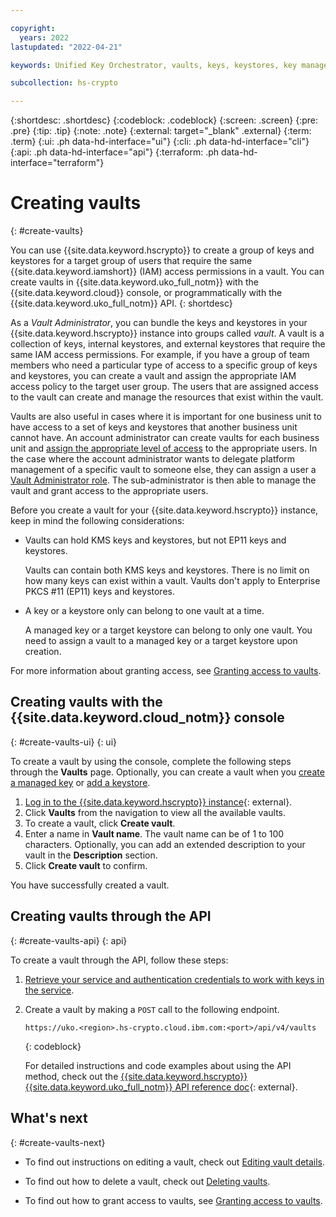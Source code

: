 ```yaml
---

copyright:
  years: 2022
lastupdated: "2022-04-21"

keywords: Unified Key Orchestrator, vaults, keys, keystores, key management, UKO

subcollection: hs-crypto

---
```


{:shortdesc: .shortdesc}
{:codeblock: .codeblock}
{:screen: .screen}
{:pre: .pre}
{:tip: .tip}
{:note: .note}
{:external: target="_blank" .external}
{:term: .term}
{:ui: .ph data-hd-interface="ui"}
{:cli: .ph data-hd-interface="cli"}
{:api: .ph data-hd-interface="api"}
{:terraform: .ph data-hd-interface="terraform"}


# Creating vaults
{: #create-vaults}

You can use {{site.data.keyword.hscrypto}} to create a group of keys and keystores for a target group of users that require the same {{site.data.keyword.iamshort}} (IAM) access permissions in a vault. You can create vaults in {{site.data.keyword.uko_full_notm}} with the {{site.data.keyword.cloud}} console, or programmatically with the {{site.data.keyword.uko_full_notm}} API.
{: shortdesc}

As a _Vault Administrator_, you can bundle the keys and keystores in your {{site.data.keyword.hscrypto}} instance into groups called _vault_. A vault is a collection of keys, internal keystores, and external keystores that require the same IAM access permissions. For example, if you have a group of team members who need a particular type of access to a specific group of keys and keystores, you can create a vault and assign the appropriate IAM access policy to the target user group. The users that are assigned access to the vault can create and manage the resources that exist within the vault.

Vaults are also useful in cases where it is important for one business unit to have access to a set of keys and keystores that another business unit cannot have. An account administrator can create vaults for each business unit and [assign the appropriate level of access](/docs/hs-crypto?topic=hs-crypto-grant-access-vaults) to the appropriate users. In the case where the account administrator wants to delegate platform management of a specific vault to someone else, they can assign a user a [Vault Administrator role](/docs/hs-crypto?topic=hs-crypto-uko-manage-access#uko-service-access-roles). The sub-administrator is then able to manage the vault and grant access to the appropriate users.

Before you create a vault for your {{site.data.keyword.hscrypto}} instance, keep in mind the following considerations:

- Vaults can hold KMS keys and keystores, but not EP11 keys and keystores.

    Vaults can contain both KMS keys and keystores. There is no limit on how many keys can exist within a vault. Vaults don't apply to Enterprise PKCS #11 (EP11) keys and keystores.

- A key or a keystore only can belong to one vault at a time.

    A managed key or a target keystore can belong to only one vault. You need to assign a vault to a managed key or a target keystore upon creation.


For more information about granting access, see [Granting access to vaults](/docs/hs-crypto?topic=hs-crypto-grant-access-vaults).


## Creating vaults with the {{site.data.keyword.cloud_notm}} console
{: #create-vaults-ui}
{: ui}

To create a vault by using the console, complete the following steps through the **Vaults** page. Optionally, you can create a vault when you [create a managed key](/docs/hs-crypto?topic=hs-crypto-create-managed-keys) or [add a keystore](/docs/hs-crypto?topic=hs-crypto-create-internal-keystores).

1. [Log in to the {{site.data.keyword.hscrypto}} instance](https://cloud.ibm.com/login){: external}.
2. Click **Vaults** from the navigation to view all the available vaults.
3. To create a vault, click **Create vault**.
4. Enter a name in **Vault name**. The vault name can be of 1 to 100 characters. Optionally, you can add an extended description to your vault in the **Description** section.
5. Click **Create vault** to confirm.

You have successfully created a vault. 

## Creating vaults through the API
{: #create-vaults-api}
{: api}

To create a vault through the API, follow these steps:

1. [Retrieve your service and authentication credentials to work with keys in the service](/docs/hs-crypto?topic=hs-crypto-set-up-uko-api).
2. Create a vault by making a `POST` call to the following endpoint.

    ```
    https://uko.<region>.hs-crypto.cloud.ibm.com:<port>/api/v4/vaults
    ```
    {: codeblock}

    For detailed instructions and code examples about using the API method, check out the [{{site.data.keyword.hscrypto}} {{site.data.keyword.uko_full_notm}} API reference doc](/apidocs/uko#create-vault){: external}.



## What's next
{: #create-vaults-next}

- To find out instructions on editing a vault, check out [Editing vault details](/docs/hs-crypto?topic=hs-crypto-edit-vaults).

- To find out how to delete a vault, check out [Deleting vaults](/docs/hs-crypto?topic=hs-crypto-delete-vaults).
  
- To find out how to grant access to vaults, see [Granting access to vaults](/docs/hs-crypto?topic=hs-crypto-grant-access-vaults).

